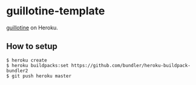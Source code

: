 guillotine-template
===================

[guillotine](https://github.com/technoweenie/guillotine) on Heroku.

How to setup
------------

```console
$ heroku create
$ heroku buildpacks:set https://github.com/bundler/heroku-buildpack-bundler2
$ git push heroku master
```
